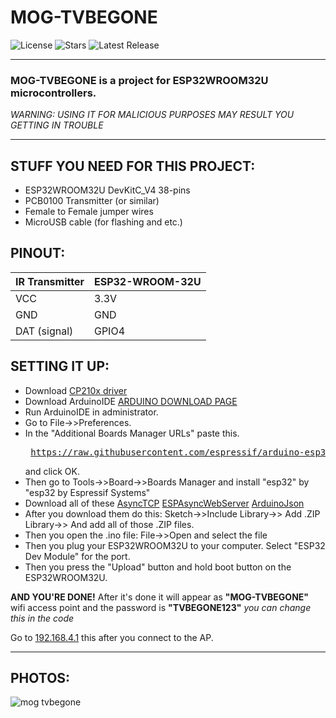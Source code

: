 # MOG-TVBEGONE

![License](https://img.shields.io/github/license/MOG-Developing/MOG-TVBEGONE?style=flat-square)  ![Stars](https://img.shields.io/github/stars/MOG-Developing/MOG-TVBEGONE?style=flat-square)  ![Latest Release](https://img.shields.io/github/v/release/MOG-Developing/MOG-TVBEGONE)


---

### MOG-TVBEGONE is a project for ESP32WROOM32U microcontrollers.

*WARNING: USING IT FOR MALICIOUS PURPOSES MAY RESULT YOU GETTING IN TROUBLE*

---

## STUFF YOU NEED FOR THIS PROJECT: 
- ESP32WROOM32U DevKitC_V4 38-pins
- PCB0100 Transmitter (or similar)
- Female to Female jumper wires
- MicroUSB cable (for flashing and etc.)

## PINOUT:

IR Transmitter     | ESP32-WROOM-32U
-------------------|-----------------
VCC                | 3.3V
GND                | GND
DAT (signal)       | GPIO4

## SETTING IT UP:
- Download [CP210x driver](https://www.silabs.com/developer-tools/usb-to-uart-bridge-vcp-drivers)
- Download ArduinoIDE [ARDUINO DOWNLOAD PAGE](https://www.arduino.cc/en/software/)
- Run ArduinoIDE in administrator.
- Go to File->>Preferences.
- In the "Additional Boards Manager URLs" paste this. <pre> https://raw.githubusercontent.com/espressif/arduino-esp32/gh-pages/package_esp32_index.json </pre> and click OK.
- Then go to Tools->>Board->>Boards Manager and install "esp32" by "esp32 by Espressif Systems"
- Download all of these [AsyncTCP](https://github.com/me-no-dev/AsyncTCP/archive/refs/heads/master.zip) [ESPAsyncWebServer](https://github.com/me-no-dev/ESPAsyncWebServer/archive/refs/heads/master.zip) [ArduinoJson](https://github.com/bblanchon/ArduinoJson/archive/refs/heads/master.zip)
- After you download them do this: Sketch->>Include Library->> Add .ZIP Library->> And add all of those .ZIP files.
- Then you open the .ino file: File->>Open and select the file
- Then you plug your ESP32WROOM32U to your computer. Select "ESP32 Dev Module" for the port.
- Then you press the "Upload" button and hold boot button on the ESP32WROOM32U.

**AND YOU'RE DONE!**
After it's done it will appear as **"MOG-TVBEGONE"** wifi access point and the password is **"TVBEGONE123"** *you can change this in the code*

Go to [192.168.4.1](http://192.168.4.1) this after you connect to the AP.

---
## PHOTOS:
![mog tvbegone](https://github.com/user-attachments/assets/68f1f11e-5db5-42f0-97f6-7b668c91779a)
